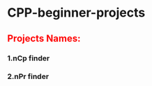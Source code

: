 # CPP-beginner-projects

<h2 style="color:red;">Projects Names:</h2>
<h3>1.nCp finder</h3>
<h3>2.nPr finder</h3>
